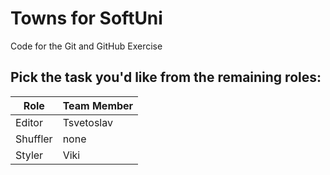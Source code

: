 # Towns for SoftUni
Code for the Git and GitHub Exercise

## Pick the task you'd like from the remaining roles:

| Role      | Team Member |
|-----------|-------------|
| Editor    | Tsvetoslav  |
| Shuffler  | none        |
| Styler    | Viki        |

